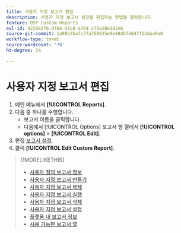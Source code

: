 ```yaml
---
title: 사용자 지정 보고서 편집
description: 사용자 지정 보고서 설정을 편집하는 방법을 알아봅니다.
feature: DSP Custom Reports
exl-id: 42208276-d766-41c8-a764-c79a20e302e6
source-git-commit: 1a98b3ba7c37a768825e9e48db7d847f12daa9a0
workflow-type: tm+mt
source-wordcount: '70'
ht-degree: 1%

---
```


# 사용자 지정 보고서 편집

1. 메인 메뉴에서 **[!UICONTROL Reports]**.
1. 다음 중 하나를 수행합니다.
   * 보고서 이름을 클릭합니다.
   * 다음에서 [!UICONTROL Options] 보고서 행 열에서 **[!UICONTROL options]** > **[!UICONTROL Edit]**.
1. 편집 [보고서 설정](/help/dsp/reports/report-settings.md).
1. 클릭 **[!UICONTROL Edit Custom Report]**.

>[!MORELIKETHIS]
>
>* [사용자 정의 보고서 정보](/help/dsp/reports/report-about.md)
>* [사용자 지정 보고서 만들기](/help/dsp/reports/report-create.md)
>* [사용자 지정 보고서 복제](/help/dsp/reports/report-copy.md)
>* [사용자 지정 보고서 실행](/help/dsp/reports/report-run-now.md)
>* [사용자 지정 보고서 삭제](/help/dsp/reports/report-delete.md)
>* [사용자 지정 보고서 설정](/help/dsp/reports/report-settings.md)
>* [플랫폼 내 보고서 정보](/help/dsp/campaign-management/reports/campaign-reports-about.md)
>* [사용 가능한 보고서 열](/help/dsp/reports/report-columns.md)

